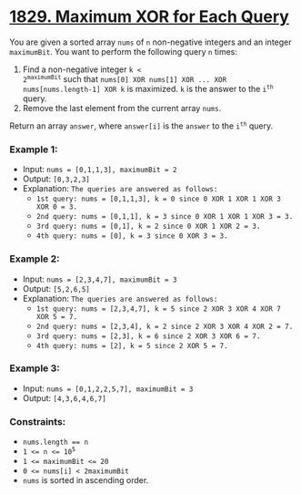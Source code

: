 # [1829. Maximum XOR for Each Query](https://leetcode.com/problems/maximum-xor-for-each-query)

You are given a sorted array `nums` of `n` non-negative integers and an integer `maximumBit`. You want to perform the following query `n` times:

1. Find a non-negative integer <code>k < 2<sup>maximumBit</sup></code> such that `nums[0] XOR nums[1] XOR ... XOR nums[nums.length-1] XOR k` is maximized. `k` is the answer to the <code>i<sup>th</sup></code> query.
2. Remove the last element from the current array `nums`.


Return an array `answer`, where `answer[i]` is the `answer` to the <code>i<sup>th</sup></code> query.

### Example 1:

- Input: `nums = [0,1,1,3], maximumBit = 2`
- Output: `[0,3,2,3]`
- Explanation: `The queries are answered as follows:`
    - `1st query: nums = [0,1,1,3], k = 0 since 0 XOR 1 XOR 1 XOR 3 XOR 0 = 3.`
    - `2nd query: nums = [0,1,1], k = 3 since 0 XOR 1 XOR 1 XOR 3 = 3.`
    - `3rd query: nums = [0,1], k = 2 since 0 XOR 1 XOR 2 = 3.`
    - `4th query: nums = [0], k = 3 since 0 XOR 3 = 3.`

### Example 2:

- Input: `nums = [2,3,4,7], maximumBit = 3`
- Output: `[5,2,6,5]`
- Explanation: `The queries are answered as follows:`
    - `1st query: nums = [2,3,4,7], k = 5 since 2 XOR 3 XOR 4 XOR 7 XOR 5 = 7.`
    - `2nd query: nums = [2,3,4], k = 2 since 2 XOR 3 XOR 4 XOR 2 = 7.`
    - `3rd query: nums = [2,3], k = 6 since 2 XOR 3 XOR 6 = 7.`
    - `4th query: nums = [2], k = 5 since 2 XOR 5 = 7.`

### Example 3:

- Input: `nums = [0,1,2,2,5,7], maximumBit = 3`
- Output: `[4,3,6,4,6,7]`
 

### Constraints:

- `nums.length == n`
- <code>1 <= n <= 10<sup>5</sup></code>
- `1 <= maximumBit <= 20`
- `0 <= nums[i] < 2maximumBit`
- `nums​​​` is sorted in ascending order.